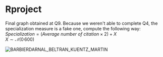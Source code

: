 # Rproject


Final graph obtained at Q9.
Because we weren't able to complete Q4, the specialization measure is a fake one, compute the following way: \
$Specialization = (Average \ number \ of \ citation \times 2) + X$\
$X \sim \mathcal{N}(0\,600)$

![BARBIERDARNAL_BELTRAN_KUENTZ_MARTIN](https://user-images.githubusercontent.com/79746670/202872489-a6ec29d1-008e-4b32-9b11-6898a28d30d8.jpeg)
